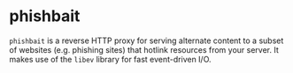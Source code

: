 # phishbait

`phishbait` is a reverse HTTP proxy for serving alternate content to a subset of websites (e.g. phishing sites) that hotlink resources from your server. It makes use of the `libev` library for fast event-driven I/O.
